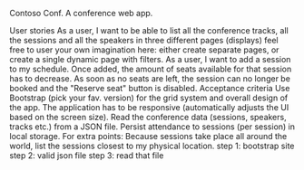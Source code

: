 Contoso Conf.
A conference web app.

User stories
As a user, I want to be able to list all the conference tracks, all the sessions and all the speakers in three different pages (displays)
feel free to user your own imagination here: either create separate pages, or create a single dynamic page with filters.
As a user, I want to add a session to my schedule. Once added, the amount of seats available for that session has to decrease. As soon as no seats are left, the session can no longer be booked and the "Reserve seat" button is disabled.
Acceptance criteria
Use Bootstrap (pick your fav. version) for the grid system and overall design of the app.
The application has to be responsive (automatically adjusts the UI based on the screen size).
Read the conference data (sessions, speakers, tracks etc.) from a JSON file.
Persist attendance to sessions (per session) in local storage. For extra points:
Because sessions take place all around the world, list the sessions closest to my physical location.
step 1: bootstrap site step 2: valid json file step 3: read that file
